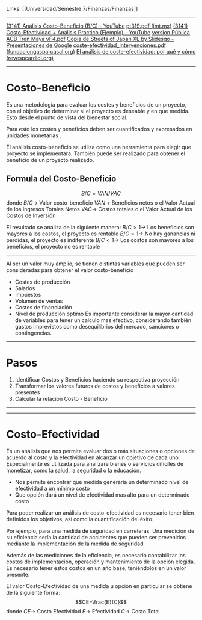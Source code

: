 Links: [[Universidad/Semestre 7/Finanzas/Finanzas]]
___

[(3141) Análisis Costo-Beneficio (B/C) - YouTube](https://www.youtube.com/watch?v=Jd4JMM1WySo&ab_channel=JoseAndresLenguaDiaz)
[pt319.pdf (imt.mx)](http://imt.mx/archivos/Publicaciones/PublicacionTecnica/pt319.pdf)
[(3141) Costo-Efectividad + Análisis Práctico (Ejemplo) - YouTube](https://www.youtube.com/watch?v=61m3_35d048&ab_channel=OLGALETICIARANGELBARRAG%EF%BF%BDN)
[version Pública ACB Tren Maya vF4.pdf](file:///C:/Users/PC/Downloads/version%20P%C3%BAblica%20ACB%20Tren%20Maya%20vF4.pdf)
[Copia de Streets of Japan XL by Slidesgo - Presentaciones de Google](https://docs.google.com/presentation/d/1WWlAqG8Jm-B8tEGA3s4MdeublhQI0FdQIzsKPWIGPP0/edit#slide=id.p)
[coste-efectividad_intervenciones.pdf (fundaciongasparcasal.org)](https://fundaciongasparcasal.org/wp-content/uploads/2021/05/coste-efectividad_intervenciones.pdf)
[El análisis de coste-efectividad: por qué y cómo (revespcardiol.org)](https://www.revespcardiol.org/es-pdf-S0300893216000397)

___
# Costo-Beneficio

Es una metodología para evaluar los costes y beneficios de un proyecto, con el objetivo de determinar si el proyecto es deseable y en que medida. Esto desde el punto de vista del bienestar social.

Para esto los costes y beneficios deben ser cuantificados y expresados en unidades monetarias .

El análisis costo-beneficio se utiliza como una herramienta para elegir que proyecto se implementara. También puede ser realizado para obtener el beneficio de un proyecto realizado.

## Formula del Costo-Beneficio
$$B/C = VAN/VAC$$
donde $B/C \rightarrow$ Valor costo-beneficio
$VAN \rightarrow$ Beneficios netos o el Valor Actual de los Ingresos Totales Netos
$VAC \rightarrow$ Costos totales o el Valor Actual de los Costos de Inversión

El resultado se analiza de la siguiente manera:
$B/C >1 \rightarrow$ Los beneficios son mayores a los costos, el proyecto es rentable
$B/C=1 \rightarrow$ No hay ganancias ni perdidas, el proyecto es indiferente
$B/C < 1 \rightarrow$ Los costos son mayores a los beneficios, el proyecto no es rentable
___

Al ser un valor muy amplio, se tienen distintas variables que pueden ser consideradas para obtener el valor costo-beneficio
- Costes de producción
- Salarios
- Impuestos
- Volumen de ventas
- Costes de financiación 
- Nivel de producción optimo
Es importante considerar la mayor cantidad de variables para tener un calculo mas efectivo, considerando también gastos imprevistos como desequilibrios del mercado, sanciones o contingencias.

___
# Pasos
1. Identificar Costos y Beneficios haciendo su respectiva proyección
2. Transformar los valores futuros de costos y beneficios a valores presentes
3. Calcular la relación Costo - Beneficio
___
___

# Costo-Efectividad

Es un análisis que nos permite evaluar dos o más situaciones o opciones de acuerdo al costo y la efectividad en alcanzar un objetivo de cada uno.
Especialmente es utilizada para analizare bienes o servicios difíciles de monetizar, como la salud, la seguridad o la educación.

- Nos permite encontrar que medida generaría un determinado nivel de efectividad a un mínimo costo
- Que opción dará un nivel de efectividad mas alto para un determinado costo

Para poder realizar un análisis de costo-efectividad es necesario tener bien definidos los objetivos, así como la cuantificación del éxito.

Por ejemplo, para una medida de seguridad en carreteras. Una medición de su eficiencia sería la cantidad de accidentes que pueden ser prevenidos mediante la implementación de la medida de seguridad

Además de las mediciones de la eficiencia, es necesario contabilizar los costos de implementación, operación y mantenimiento de la opción elegida. Es necesario tener estos costos en un año base, teniéndolos en un valor presente.

El valor Costo-Efectividad de una medida u opción en particular se obtiene de la siguiente forma:
$$CE=\frac{E}{C}$$
donde $CE \rightarrow$ Costo Efectividad
$E \rightarrow$ Efectividad
$C \rightarrow$ Costo Total

